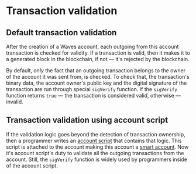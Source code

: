 # Transaction validation

## Default transaction validation

After the creation of a Waves account, each outgoing from this account transaction is checked for validity. If a transaction is valid, then it makes it to a generated block in the blockchain, if not — it's rejected by the blockchain.

By default, _only_ the fact that an outgoing transaction belongs to the owner of the account it was sent from, is checked. To check that, the transaction's binary data, the account owner's public key and the digital signature of the transaction are run through special `sigVerify` function. If the `sigVerify` function returns `true` — the transaction is considered valid, otherwise — invalid.

## Transaction validation using account script

If the validation logic goes beyond the detection of transaction ownership, then a programmer writes an [account script](/en/ride/script/script-types/account-script.md) that contains that logic. This script is attached to the account making this account a [smart account](/en/blockchain/account/smart-account.md). Now it's account script's duty to validate all the outgoing transactions from the account. Still, the `sigVerify` function is widely used by programmers inside of the account script.
